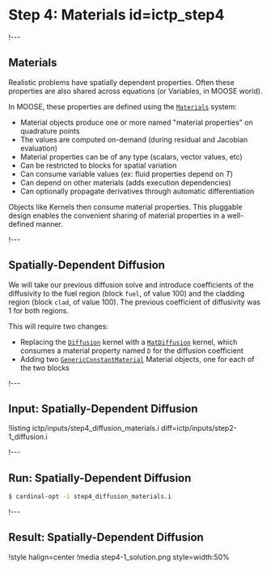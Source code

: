 # Step 4: Materials id=ictp_step4

!---

## Materials

Realistic problems have spatially dependent properties. Often these properties are also shared across equations (or Variables, in MOOSE world).

In MOOSE, these properties are defined using the [`Materials`](Materials/index.md) system:

- Material objects produce one or more named "material properties" on quadrature points
- The values are computed on-demand (during residual and Jacobian evaluation)
- Material properties can be of any type (scalars, vector values, etc)
- Can be restricted to blocks for spatial variation
- Can consume variable values (ex: fluid properties depend on $T$)
- Can depend on other materials (adds execution dependencies)
- Can optionally propagate derivatives through automatic differentiation

Objects like Kernels then consume material properties. This pluggable design enables the convenient sharing of material properties in a well-defined manner.

!---

## Spatially-Dependent Diffusion

We will take our previous diffusion solve and introduce coefficients of the diffusivity to the fuel region (block `fuel`, of value $100$) and the cladding region (block `clad`, of value $100$). The previous coefficient of diffusivity was $1$ for both regions.

This will require two changes:

- Replacing the [`Diffusion`](Diffusion.md) kernel with a [`MatDiffusion`](MatDiffusion.md) kernel, which consumes a material property named `D` for the diffusion coefficient
- Adding two [`GenericConstantMaterial`](GenericConstantMaterial.md) Material objects, one for each of the two blocks

!---

## Input: Spatially-Dependent Diffusion

!listing ictp/inputs/step4_diffusion_materials.i diff=ictp/inputs/step2-1_diffusion.i

!---

## Run: Spatially-Dependent Diffusion

```bash
$ cardinal-opt -i step4_diffusion_materials.i
```

!---

## Result: Spatially-Dependent Diffusion

!style halign=center
!media step4-1_solution.png style=width:50%
